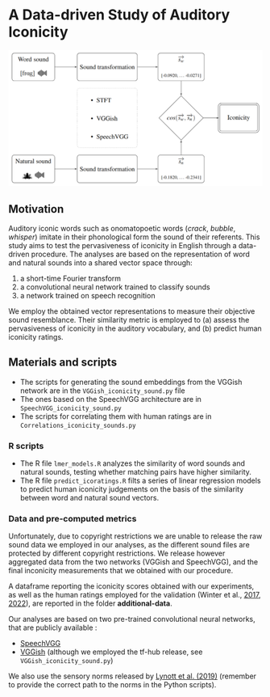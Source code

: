# A Data-driven Study of Auditory Iconicity

![alt text](https://github.com/Andrea-de-Varda/iconicity-datadriven/blob/main/old/ico.png)

## Motivation

Auditory iconic words such as onomatopoetic words (_crack_, _bubble_, _whisper_) imitate in their phonological form the sound of their referents. This study aims to test the pervasiveness of iconicity in English through a data-driven procedure. The analyses are based on the representation of word and natural sounds into a shared vector space through:

1. a short-time Fourier transform
2. a convolutional neural network trained to classify sounds
3. a network trained on speech recognition

We employ the obtained vector representations to measure their objective sound resemblance. Their similarity metric is employed to (a) assess the pervasiveness of iconicity in the auditory vocabulary, and (b) predict human iconicity ratings.

## Materials and scripts

- The scripts for generating the sound embeddings from the VGGish network are in the ``VGGish_iconicity_sound.py`` file
- The ones based on the SpeechVGG architecture are in ``SpeechVGG_iconicity_sound.py``
- The scripts for correlating them with human ratings are in ``Correlations_iconicity_sounds.py``

### R scripts
- The R file ``lmer_models.R`` analyzes the similarity of word sounds and natural sounds, testing whether matching pairs have higher similarity.
- The R file ``predict_icoratings.R`` filts a series of linear regression models to predict human iconicity judgements on the basis of the similarity between word and natural sound vectors.

### Data and pre-computed metrics
Unfortunately, due to copyright restrictions we are unable to release the raw sound data we employed in our analyses, as the different sound files are protected by different copyright restrictions. We release however aggregated data from the two networks (VGGish and SpeechVGG), and the final inconicity measurements that we obtained with our procedure. 

A dataframe reporting the iconicity scores obtained with our experiments, as well as the human ratings employed for the validation (Winter et al., [2017](https://www.researchgate.net/publication/318364562_Which_words_are_most_iconic_Iconicity_in_English_sensory_words), [2022](https://osf.io/qvw6u/)), are reported in the folder **additional-data**.

Our analyses are based on two pre-trained convolutional neural networks, that are publicly available :

- [SpeechVGG](https://github.com/bepierre/SpeechVGG)
- [VGGish](https://github.com/tensorflow/models/tree/master/research/audioset/vggish) (although we employed the tf-hub release, see ``VGGish_iconicity_sound.py``)

We also use the sensory norms released by [Lynott et al. (2019)](https://link.springer.com/article/10.3758/s13428-019-01316-z) (remember to provide the correct path to the norms in the Python scripts).
